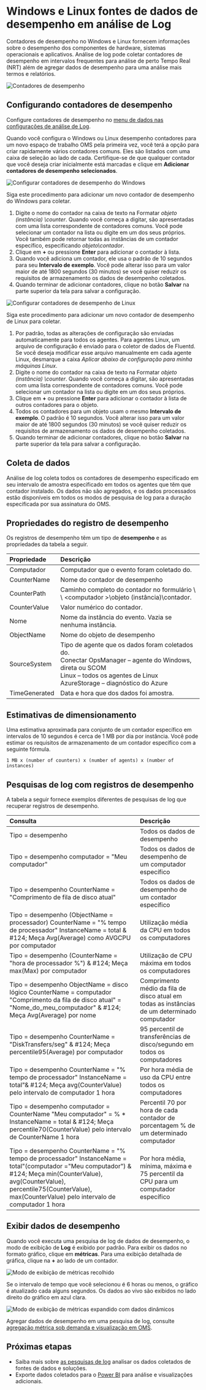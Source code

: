 <properties 
   pageTitle="Contadores de desempenho do Windows e Linux em análise de Log | Microsoft Azure"
   description="Contadores de desempenho são coletados pela análise de Log para analisar o desempenho em agentes Windows e Linux.  Este artigo descreve como configurar o conjunto de contadores de desempenho para Windows e Linux agentes, detalhes do que eles são armazenados no repositório OMS e como analisá-los no portal do OMS."
   services="log-analytics"
   documentationCenter=""
   authors="bwren"
   manager="jwhit"
   editor="tysonn" />
<tags 
   ms.service="log-analytics"
   ms.devlang="na"
   ms.topic="article"
   ms.tgt_pltfrm="na"
   ms.workload="infrastructure-services"
   ms.date="10/27/2016"
   ms.author="bwren" />

# <a name="windows-and-linux-performance-data-sources-in-log-analytics"></a>Windows e Linux fontes de dados de desempenho em análise de Log 

Contadores de desempenho no Windows e Linux fornecem informações sobre o desempenho dos componentes de hardware, sistemas operacionais e aplicativos.  Análise de log pode coletar contadores de desempenho em intervalos frequentes para análise de perto Tempo Real (NRT) além de agregar dados de desempenho para uma análise mais termos e relatórios.

![Contadores de desempenho](media/log-analytics-data-sources-performance-counters/overview.png)

## <a name="configuring-performance-counters"></a>Configurando contadores de desempenho

Configure contadores de desempenho no [menu de dados nas configurações de análise de Log](log-analytics-data-sources.md#configuring-data-sources).

Quando você configura o Windows ou Linux desempenho contadores para um novo espaço de trabalho OMS pela primeira vez, você terá a opção para criar rapidamente vários contadores comuns.  Eles são listados com uma caixa de seleção ao lado de cada.  Certifique-se de que qualquer contador que você deseja criar inicialmente está marcadas e clique em **Adicionar contadores de desempenho selecionados**.

![Configurar contadores de desempenho do Windows](media/log-analytics-data-sources-performance-counters/configure-windows.png)

Siga este procedimento para adicionar um novo contador de desempenho do Windows para coletar.

1. Digite o nome do contador na caixa de texto na Formatar *objeto (instância) \counter*.  Quando você começa a digitar, são apresentadas com uma lista correspondente de contadores comuns.  Você pode selecionar um contador na lista ou digite em um dos seus próprios.  Você também pode retornar todas as instâncias de um contador específico, especificando *objeto\contador*. 
2. Clique em **+** ou pressione **Enter** para adicionar o contador à lista.
3. Quando você adiciona um contador, ele usa o padrão de 10 segundos para seu **Intervalo de exemplo**.  Você pode alterar isso para um valor maior de até 1800 segundos (30 minutos) se você quiser reduzir os requisitos de armazenamento os dados de desempenho coletados.
4. Quando terminar de adicionar contadores, clique no botão **Salvar** na parte superior da tela para salvar a configuração.

![Configurar contadores de desempenho de Linux](media/log-analytics-data-sources-performance-counters/configure-linux.png)

Siga este procedimento para adicionar um novo contador de desempenho de Linux para coletar.

1. Por padrão, todas as alterações de configuração são enviadas automaticamente para todos os agentes.  Para agentes Linux, um arquivo de configuração é enviado para o coletor de dados de Fluentd.  Se você deseja modificar esse arquivo manualmente em cada agente Linux, desmarque a caixa *Aplicar abaixo de configuração para minha máquinas Linux*.
2. Digite o nome do contador na caixa de texto na Formatar *objeto (instância) \counter*.  Quando você começa a digitar, são apresentadas com uma lista correspondente de contadores comuns.  Você pode selecionar um contador na lista ou digite em um dos seus próprios.  
2. Clique em **+** ou pressione **Enter** para adicionar o contador à lista de outros contadores para o objeto.
3. Todos os contadores para um objeto usam o mesmo **Intervalo de exemplo**.  O padrão é 10 segundos.  Você alterar isso para um valor maior de até 1800 segundos (30 minutos) se você quiser reduzir os requisitos de armazenamento os dados de desempenho coletados.
4. Quando terminar de adicionar contadores, clique no botão **Salvar** na parte superior da tela para salvar a configuração.

## <a name="data-collection"></a>Coleta de dados

Análise de log coleta todos os contadores de desempenho especificado em seu intervalo de amostra especificado em todos os agentes que têm que contador instalado.  Os dados não são agregados, e os dados processados estão disponíveis em todos os modos de pesquisa de log para a duração especificada por sua assinatura do OMS.


## <a name="performance-record-properties"></a>Propriedades do registro de desempenho

Os registros de desempenho têm um tipo de **desempenho** e as propriedades da tabela a seguir.

| Propriedade | Descrição |
|:--|:--|
| Computador         | Computador que o evento foram coletado do. |
| CounterName      | Nome do contador de desempenho |
| CounterPath      | Caminho completo do contador no formulário \\ \\ \<computador >\\objeto (instância)\\contador. |
| CounterValue     | Valor numérico do contador.  |
| Nome     | Nome da instância do evento.  Vazia se nenhuma instância. |
| ObjectName       | Nome do objeto de desempenho |
| SourceSystem  | Tipo de agente que os dados foram coletados do. <br> Conectar OpsManager – agente do Windows, direta ou SCOM <br> Linux – todos os agentes de Linux  <br> AzureStorage – diagnóstico do Azure |
| TimeGenerated       | Data e hora que dos dados foi amostra. |


## <a name="sizing-estimates"></a>Estimativas de dimensionamento

 Uma estimativa aproximada para conjunto de um contador específico em intervalos de 10 segundos é cerca de 1 MB por dia por instância.  Você pode estimar os requisitos de armazenamento de um contador específico com a seguinte fórmula.

    1 MB x (number of counters) x (number of agents) x (number of instances)

## <a name="log-searches-with-performance-records"></a>Pesquisas de log com registros de desempenho

A tabela a seguir fornece exemplos diferentes de pesquisas de log que recuperar registros de desempenho.

| Consulta | Descrição |
|:--|:--|
| Tipo = desempenho | Todos os dados de desempenho |
| Tipo = desempenho computador = "Meu computador" | Todos os dados de desempenho de um computador específico |
| Tipo = desempenho CounterName = "Comprimento de fila de disco atual" | Todos os dados de desempenho de um contador específico |
| Tipo = desempenho (ObjectName = processador) CounterName = "% tempo de processador" InstanceName = total & #124; Meça Avg(Average) como AVGCPU por computador | Utilização média da CPU em todos os computadores |
| Tipo = desempenho (CounterName = "hora de processador %") & #124;  Meça max(Max) por computador | Utilização de CPU máxima em todos os computadores |
| Tipo = desempenho ObjectName = disco lógico CounterName = computador "Comprimento da fila de disco atual" = "Nome_do_meu_computador" & #124; Meça Avg(Average) por nome | Comprimento médio da fila de disco atual em todas as instâncias de um determinado computador |
| Tipo = desempenho CounterName = "DiskTransfers/seg" & #124; Meça percentile95(Average) por computador | 95 percentil de transferências de disco/segundo em todos os computadores |
| Tipo = desempenho CounterName = "% tempo de processador" InstanceName = total"& #124; Meça avg(CounterValue) pelo intervalo de computador 1 hora | Por hora média de uso da CPU entre todos os computadores |
| Tipo = desempenho computador = CounterName "Meu computador" = % * InstanceName = total & #124; Meça percentile70(CounterValue) pelo intervalo de CounterName 1 hora | Percentil 70 por hora de cada contador de porcentagem % de um determinado computador |
| Tipo = desempenho CounterName = "% tempo de processador" InstanceName = total"(computador ="Meu computador") & #124; Meça min(CounterValue), avg(CounterValue), percentile75(CounterValue), max(CounterValue) pelo intervalo de computador 1 hora | Por hora média, mínima, máxima e 75 percentil da CPU para um computador específico |

## <a name="viewing-performance-data"></a>Exibir dados de desempenho

Quando você executa uma pesquisa de log de dados de desempenho, o modo de exibição de **Log** é exibido por padrão.  Para exibir os dados no formato gráfico, clique em **métricas**.  Para uma exibição detalhada de gráfica, clique na **+** ao lado de um contador.  

![Modo de exibição de métricas recolhido](media/log-analytics-data-sources-performance-counters/metricscollapsed.png)

Se o intervalo de tempo que você selecionou é 6 horas ou menos, o gráfico é atualizado cada alguns segundos.  Os dados ao vivo são exibidos no lado direito do gráfico em azul clara.

![Modo de exibição de métricas expandido com dados dinâmicos](media/log-analytics-data-sources-performance-counters/metricsexpanded.png)

Agregar dados de desempenho em uma pesquisa de log, consulte [agregação métrica sob demanda e visualização em OMS](http://blogs.technet.microsoft.com/msoms/2016/02/26/on-demand-metric-aggregation-and-visualization-in-oms/).

## <a name="next-steps"></a>Próximas etapas

- Saiba mais sobre [as pesquisas de log](log-analytics-log-searches.md) analisar os dados coletados de fontes de dados e soluções.  
- Exporte dados coletados para o [Power BI](log-analytics-powerbi.md) para análise e visualizações adicionais.